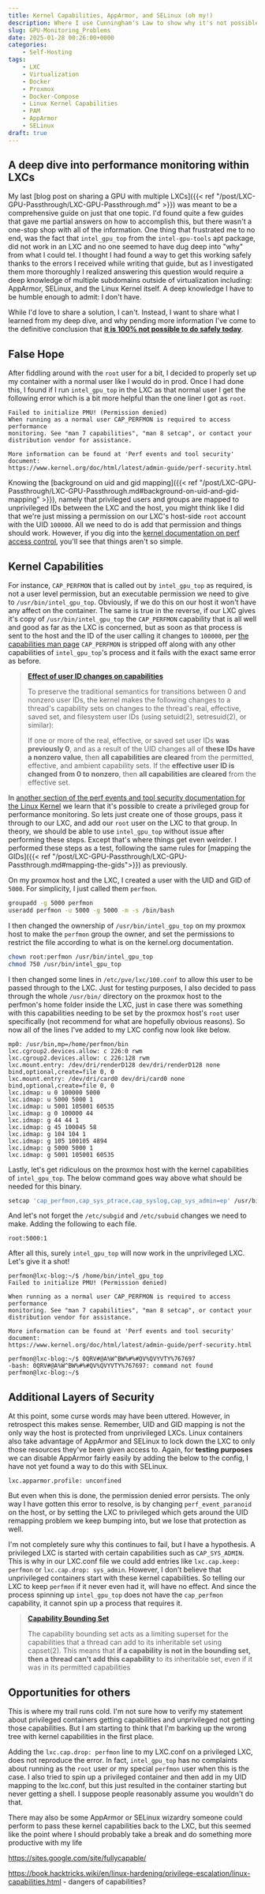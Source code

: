```yaml
---
title: Kernel Capabilities, AppArmor, and SELinux (oh my!)
description: Where I use Cunningham's Law to show why it's not possible to get GPU monitoring tools working within an LXC.
slug: GPU-Monitoring_Problems
date: 2025-01-28 00:26:00+0000
categories:
    - Self-Hosting
tags:
    - LXC
    - Virtualization
    - Docker
    - Proxmox
    - Docker-Compose
    - Linux Kernel Capabilities
    - PAM
    - AppArmor
    - SELinux
draft: true
---
```

## A deep dive into performance monitoring within LXCs

My last [blog post on sharing a GPU with multiple LXCs]({{< ref "/post/LXC-GPU-Passthrough/LXC-GPU-Passthrough.md" >}}) was meant to be a comprehensive guide on just that one topic. I'd found quite a few guides that gave me partial answers on how to accomplish this, but there wasn't a one-stop shop with all of the information. One thing that frustrated me to no end, was the fact that `intel_gpu_top` from the `intel-gpu-tools` apt package, did not work in an LXC and no one seemed to have dug deep into "why" from what I could tel. I thought I had found a way to get this working safely thanks to the errors I received while writing that guide, but as I investigated them more thoroughly I realized answering this question would require a deep knowledge of multiple subdomains outside of virtualization including: AppArmor, SELinux, and the Linux Kernel itself. A deep knowledge I have to be humble enough to admit: I don't have.

While I'd love to share a solution, I can't. Instead, I want to share what I learned from my deep dive, and why pending more information I've come to the definitive conclusion that [**it is 100% not possible to do safely today**](https://en.wikipedia.org/wiki/Ward_Cunningham#%22Cunningham's_Law%22).

## False Hope

After fiddling around with the `root` user for a bit, I decided to properly set up my container with a normal user like I would do in prod. Once I had done this, I found if I run `intel_gpu_top` in the LXC as that normal user I get the following error which is a bit more helpful than the one liner I got as `root`.

```text
Failed to initialize PMU! (Permission denied)  
When running as a normal user CAP_PERFMON is required to access performance  
monitoring. See "man 7 capabilities", "man 8 setcap", or contact your  
distribution vendor for assistance.  
  
More information can be found at 'Perf events and tool security' document:  
https://www.kernel.org/doc/html/latest/admin-guide/perf-security.html
```

Knowing the [background on uid and gid mapping]({{< ref "/post/LXC-GPU-Passthrough/LXC-GPU-Passthrough.md#background-on-uid-and-gid-mapping" >}}), namely that privileged users and groups are mapped to unprivileged IDs between the LXC and the host, you might think like I did that we're just missing a permission on our LXC's host-side `root` account with the UID `100000`. All we need to do is add that permission and things should work. However, if you dig into the [kernel documentation on perf access control](https://www.kernel.org/doc/html/v5.1/admin-guide/perf-security.html#perf-events-perf-access-control), you'll see that things aren't so simple. 

## Kernel Capabilities

For instance, `CAP_PERFMON` that is called out by `intel_gpu_top` as required, is not a user level permission, but an executable permission we need to give to `/usr/bin/intel_gpu_top`. Obviously, if we do this on our host it won't have any affect on the container. The same is true in the reverse, if our LXC gives it's copy of `/usr/bin/intel_gpu_top` the `CAP_PERFMON` capability that is all well and good as far as the LXC is concerned, but as soon as that process is sent to the host and the ID of the user calling it changes to `100000`, per [the capabilities man page](https://man7.org/linux/man-pages/man7/capabilities.7.html) `CAP_PERFMON` is stripped off along with any other capabilities of `intel_gpu_top`'s process and it fails with the exact same error as before.

>[**Effect of user ID changes on capabilities**](https://man7.org/linux/man-pages/man7/capabilities.7.html)
>
>To preserve the traditional semantics for transitions between 0
>and nonzero user IDs, the kernel makes the following changes to a
>thread's capability sets on changes to the thread's real,
>effective, saved set, and filesystem user IDs (using setuid(2),
>setresuid(2), or similar):
>
>If one or more of the real, effective, or saved set user IDs
>**was previously 0**, and as a result of the UID changes all of
>**these IDs have a nonzero value**, then **all capabilities are
>cleared** from the permitted, effective, and ambient capability
>sets.
>If the **effective user ID is changed from 0 to nonzero**, then
>**all capabilities are cleared** from the effective set.


In [another section of the perf events and tool security documentation for the Linux Kernel](https://www.kernel.org/doc/html/latest/admin-guide/perf-security.html#privileged-perf-users-groups) we learn that it's possible to create a privileged group for performance monitoring. So lets just create one of those groups, pass it through to our LXC, and add our `root` user on the LXC to that group. In theory, we should be able to use `intel_gpu_top` without issue after performing these steps. Except that's where things get even weirder. I performed these steps as a test, following the same rules for [mapping the GIDs]({{< ref "/post/LXC-GPU-Passthrough/LXC-GPU-Passthrough.md#mapping-the-gids">}}) as previously. 

On my proxmox host and the LXC, I created a user with the UID and GID of `5000`. For simplicity, I just called them `perfmon`. 
```bash
groupadd -g 5000 perfmon
useradd perfmon -u 5000 -g 5000 -m -s /bin/bash
```

I then changed the ownership of `/usr/bin/intel_gpu_top` on my proxmox host to make the `perfmon` group the owner, and set the permissions to restrict the file according to what is on the kernel.org documentation.

```bash
chown root:perfmon /usr/bin/intel_gpu_top
chmod 750 /usr/bin/intel_gpu_top
```

I then changed some lines in `/etc/pve/lxc/100.conf` to allow this user to be passed through to the LXC. Just for testing purposes, I also decided to pass through the whole `/usr/bin/` directory on the proxmox host to the perfmon's home folder inside the LXC, just in case there was something with this capabilities needing to be set by the proxmox host's `root` user specifically (not recommend for what are hopefully obvious reasons). So now all of the lines I've added to my LXC config now look like below.

```
mp0: /usr/bin,mp=/home/perfmon/bin  
lxc.cgroup2.devices.allow: c 226:0 rwm  
lxc.cgroup2.devices.allow: c 226:128 rwm  
lxc.mount.entry: /dev/dri/renderD128 dev/dri/renderD128 none bind,optional,create=file 0, 0  
lxc.mount.entry: /dev/dri/card0 dev/dri/card0 none bind,optional,create=file 0, 0  
lxc.idmap: u 0 100000 5000  
lxc.idmap: u 5000 5000 1  
lxc.idmap: u 5001 105001 60535  
lxc.idmap: g 0 100000 44  
lxc.idmap: g 44 44 1  
lxc.idmap: g 45 100045 58  
lxc.idmap: g 104 104 1  
lxc.idmap: g 105 100105 4894  
lxc.idmap: g 5000 5000 1  
lxc.idmap: g 5001 105001 60535
```

Lastly, let's get ridiculous on the proxmox host with the kernel capabilities of `intel_gpu_top`. The below command goes way above what should be needed for this binary.

```bash
setcap 'cap_perfmon,cap_sys_ptrace,cap_syslog,cap_sys_admin=ep' /usr/bin/intel_gpu_top
```

And let's not forget the `/etc/subgid` and `/etc/subuid` changes we need to make. Adding the following to each file.

```
root:5000:1
```

After all this, surely `intel_gpu_top` will now work in the unprivileged LXC. Let's give it a shot!

```text
perfmon@lxc-blog:~/$ /home/bin/intel_gpu_top
Failed to initialize PMU! (Permission denied)

When running as a normal user CAP_PERFMON is required to access performance  
monitoring. See "man 7 capabilities", "man 8 setcap", or contact your  
distribution vendor for assistance.  
  
More information can be found at 'Perf events and tool security' document:  
https://www.kernel.org/doc/html/latest/admin-guide/perf-security.html

perfmon@lxc-blog:~/$ 0QRV#@A%W^BW%#%#QV%QVYVTY%767697
-bash: 0QRV#@A%W^BW%#%#QV%QVYVTY%767697: command not found
perfmon@lxc-blog:~/$
```

## Additional Layers of Security

At this point, some curse words may have been uttered. However, in retrospect this makes sense. Remember, UID and GID mapping is not the only way the host is protected from unprivileged LXCs. Linux containers also take advantage of AppArmor and SELinux to lock down the LXC to only those resources they've been given access to. Again, for **testing purposes** we can disable AppArmor fairly easily by adding the below to the config, I have not yet found a way to do this with SELinux.

```
lxc.apparmor.profile: unconfined
```

But even when this is done, the permission denied error persists. The only way I have gotten this error to resolve, is by changing `perf_event_paranoid` on the host, or by setting the LXC to privileged which gets around the UID remapping problem we keep bumping into, but we lose that protection as well.



I'm not completely sure why this continues to fail, but I have a hypothesis. A privileged LXC is started with certain capabilities such as `CAP_SYS_ADMIN`. This is why in our LXC.conf file we could add entries like `lxc.cap.keep: perfmon` or `lxc.cap.drop: sys_admin`. However, I don't believe that unprivileged containers start with these kernel capabilities. So telling our LXC to keep `perfmon` if it never even had it, will have no effect. And since the process spinning up `intel_gpu_top` does not have the `cap_perfmon` capability, it cannot spin up a process that requires it.

>[**Capability Bounding Set**](https://man7.org/linux/man-pages/man7/capabilities.7.html)
>
>The capability bounding set acts as a
>limiting superset for the capabilities that a thread can add
>to its inheritable set using capset(2).  This means that **if a
>capability is not in the bounding set, then a thread can't add
>this capability** to its inheritable set, even if it was in its
>permitted capabilities

## Opportunities for others

This is where my trail runs cold. I'm not sure how to verify my statement about privileged containers getting capabilities and unprivileged not getting those capabilities. But I am starting to think that I'm barking up the wrong tree with kernel capabilities in the first place.

Adding the `lxc.cap.drop: perfmon` line to my LXC.conf on a privileged LXC, does not reproduce the error. In fact, `intel_gpu_top` has no complaints about running as the `root` user or my special `perfmon` user when this is the case. I also tried to spin up a privileged container and then add in my UID mapping to the lxc.conf, but this just resulted in the container starting but never getting a shell. I suppose people reasonably assume you wouldn't do that.

There may also be some AppArmor or SELinux wizardry someone could perform to pass these kernel capabilities back to the LXC, but this seemed like the point where I should probably take a break and do something more productive with my life

https://sites.google.com/site/fullycapable/

https://book.hacktricks.wiki/en/linux-hardening/privilege-escalation/linux-capabilities.html - dangers of capabilities?